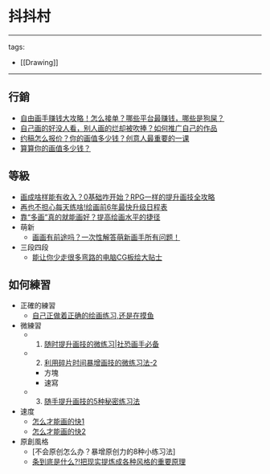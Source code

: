 # 抖抖村

---
tags:
  - [[Drawing]]
---

## 行銷
* [自由画手赚钱大攻略！怎么接单？哪些平台最赚钱，哪些是狗屎？](https://www.youtube.com/watch?v=k3dDmKoEosY)
* [自己画的好没人看，别人画的烂却被吹捧？如何推广自己的作品](https://www.youtube.com/watch?v=0pFrpYK5SzY)
* [约稿怎么报价？你的画值多少钱？创意人最重要的一课](https://www.youtube.com/watch?v=Gaz2-oht1rk)
* [算算你的画值多少钱？](https://www.youtube.com/watch?v=fZppnBPjhlE)


## 等級
* [画成啥样能有收入？0基础咋开始？RPG一样的提升画技全攻略](https://www.youtube.com/watch?v=AIufILDRw5U)
* [再也不担心每天练啥!绘画前6年最快升级日程表](https://www.youtube.com/watch?v=BBrRhJYiK9Q)
* [靠“多画”真的就能画好？提高绘画水平的捷径](https://www.youtube.com/watch?v=LJu6c6aMrfc)
* 萌新
  * [画画有前途吗？一次性解答萌新画手所有问题！](https://www.youtube.com/watch?v=SwBNg6bkXhc)
* 三段四段
  * [能让你少走很多弯路的电脑CG板绘大贴士](https://www.youtube.com/watch?v=mK1dcJyqhj8)


## 如何練習
* 正確的練習
  * [自己正做着正确的绘画练习,还是在摸鱼](https://www.youtube.com/watch?v=Wd7C942jIjc)
* 微練習
  * 1. [随时提升画技的微练习|社恐画手必备](https://www.youtube.com/watch?v=ZNzh00igBQc)
  * 2. [利用碎片时间暴增画技的微练习法-2](https://www.youtube.com/watch?v=Aj1ZAV8ZwR0)
    * 方塊
    * 速寫
  * 3. [随手提升画技的5种秘密练习法](https://www.youtube.com/watch?v=HTDdXCiOIDU)
* 速度
  * [怎么才能画的快1](https://www.youtube.com/watch?v=v2Xc2Q3QYPU)
  * [怎么才能画的快2](https://www.youtube.com/watch?v=RffgDwIyvK0)
* 原創風格
  * [不会原创怎么办？暴增原创力的8种小练习法]
  * [条到底是什么?!把现实提炼成各种风格的重要原理](https://www.youtube.com/watch?v=4QrF47zOQoA)